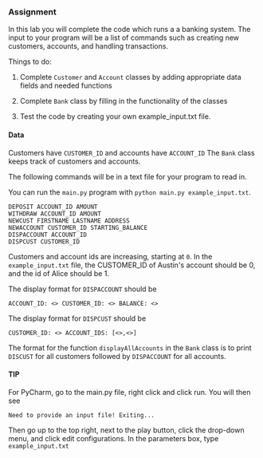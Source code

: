 
### Assignment
In this lab you will complete the code which runs a
a banking system. The input to your program will
be a list of commands such as creating new customers, accounts, and 
handling transactions. 

Things to do:
1. Complete `Customer` and `Account` classes by adding 
appropriate data fields and needed functions
   
2. Complete `Bank` class by filling in the functionality of the classes

3. Test the code by creating your own example_input.txt file.


#### Data

Customers have `CUSTOMER_ID` and accounts have `ACCOUNT_ID` The
`Bank` class keeps track of customers and accounts. 

The following commands will be in a text file for your 
program to read in. 

You can run the `main.py` program with `python main.py example_input.txt`.

```
DEPOSIT ACCOUNT_ID AMOUNT
WITHDRAW ACCOUNT_ID AMOUNT
NEWCUST FIRSTNAME LASTNAME ADDRESS
NEWACCOUNT CUSTOMER_ID STARTING_BALANCE
DISPACCOUNT ACCOUNT_ID
DISPCUST CUSTOMER_ID
 ```

Customers and account ids are increasing, starting at `0`.
In the `example_input.txt` file, the CUSTOMER_ID of Austin's account 
should be 0, and the id of Alice should be 1.

The display format for `DISPACCOUNT` should be 
```shell
ACCOUNT_ID: <> CUSTOMER_ID: <> BALANCE: <>
```

The display format for `DISPCUST` should be 
```shell
CUSTOMER_ID: <> ACCOUNT_IDS: [<>,<>] 
```

The format for the function `displayAllAccounts` in the `Bank` class is to print 
`DISCUST` for all customers followed by `DISPACCOUNT` for all accounts.

#### TIP
For PyCharm, go to the main.py file, right click and click run. You will then see
```shell
Need to provide an input file! Exiting...
```

Then go up to the top right, next to the play button, click the drop-down menu, and
click edit configurations. In the parameters box, type `example_input.txt`